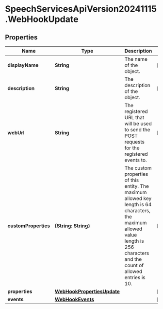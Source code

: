 # SpeechServicesApiVersion20241115.WebHookUpdate

## Properties
Name | Type | Description | Notes
------------ | ------------- | ------------- | -------------
**displayName** | **String** | The name of the object. | [optional] 
**description** | **String** | The description of the object. | [optional] 
**webUrl** | **String** | The registered URL that will be used to send the POST requests for the registered events to. | [optional] 
**customProperties** | **{String: String}** | The custom properties of this entity. The maximum allowed key length is 64 characters, the maximum allowed value length is 256 characters and the count of allowed entries is 10. | [optional] 
**properties** | [**WebHookPropertiesUpdate**](WebHookPropertiesUpdate.md) |  | [optional] 
**events** | [**WebHookEvents**](WebHookEvents.md) |  | [optional] 


